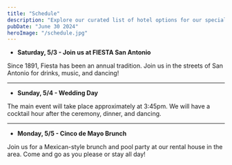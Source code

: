 ```yaml
---
title: "Schedule"
description: "Explore our curated list of hotel options for our special day in Taos. Each offers unique amenities and has been carefully selected to accommodate our guests with comfort and convenience."
pubDate: "June 30 2024"
heroImage: "/schedule.jpg"
---
```


- **Saturday, 5/3 - Join us at FIESTA San Antonio**

Since 1891, Fiesta has been an annual tradition. Join us in the streets of San Antonio for drinks, music, and dancing!

---

- **Sunday, 5/4 - Wedding Day**

The main event will take place approximately at 3:45pm. We will have a cocktail hour after the ceremony, dinner, and dancing.

---

- **Monday, 5/5 - Cinco de Mayo Brunch**

Join us for a Mexican-style brunch and pool party at our rental house in the area. Come and go as you please or stay all day!
